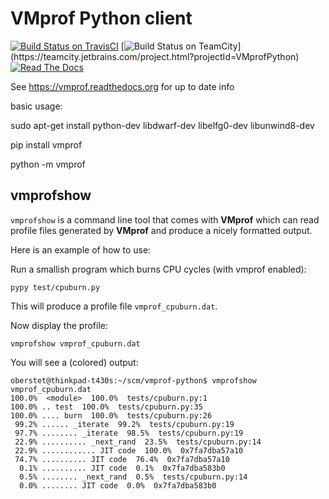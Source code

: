 # VMprof Python client

[![Build Status on TravisCI](https://travis-ci.org/vmprof/vmprof-python.svg?branch=master)](https://travis-ci.org/vmprof/vmprof-python)
[![Build Status on TeamCity](https://teamcity.jetbrains.com/app/rest/builds/buildType:(id:VMprofPython_TestsPy27Win)/statusIcon)](https://teamcity.jetbrains.com/project.html?projectId=VMprofPython)
[![Read The Docs](https://readthedocs.org/projects/vmprof/badge/?version=latest)](https://vmprof.readthedocs.org/en/latest/)


See https://vmprof.readthedocs.org for up to date info

basic usage:

sudo apt-get install python-dev libdwarf-dev libelfg0-dev libunwind8-dev

pip install vmprof

python -m vmprof <your program> <your program args>


## vmprofshow

`vmprofshow` is a command line tool that comes with **VMprof** which can read profile files generated by **VMprof** and produce a nicely formatted output.

Here is an example of how to use:

Run a smallish program which burns CPU cycles (with vmprof enabled):

```console
pypy test/cpuburn.py
```

This will produce a profile file `vmprof_cpuburn.dat`.

Now display the profile:

```console
vmprofshow vmprof_cpuburn.dat
```

You will see a (colored) output:

```console
oberstet@thinkpad-t430s:~/scm/vmprof-python$ vmprofshow vmprof_cpuburn.dat
100.0%  <module>  100.0%  tests/cpuburn.py:1
100.0% .. test  100.0%  tests/cpuburn.py:35
100.0% .... burn  100.0%  tests/cpuburn.py:26
 99.2% ...... _iterate  99.2%  tests/cpuburn.py:19
 97.7% ........ _iterate  98.5%  tests/cpuburn.py:19
 22.9% .......... _next_rand  23.5%  tests/cpuburn.py:14
 22.9% ............ JIT code  100.0%  0x7fa7dba57a10
 74.7% .......... JIT code  76.4%  0x7fa7dba57a10
  0.1% .......... JIT code  0.1%  0x7fa7dba583b0
  0.5% ........ _next_rand  0.5%  tests/cpuburn.py:14
  0.0% ........ JIT code  0.0%  0x7fa7dba583b0
```
